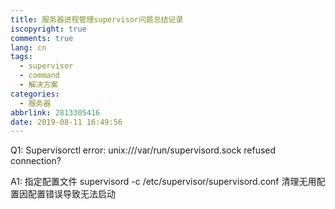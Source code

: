 ```yaml
---
title: 服务器进程管理supervisor问题总结记录
iscopyright: true
comments: true
lang: cn
tags:
  - supervisor
  - command
  - 解决方案
categories:
  - 服务器
abbrlink: 2813305416
date: 2019-08-11 16:49:56
---
```



Q1: Supervisorctl error: unix:///var/run/supervisord.sock refused connection?

A1: 指定配置文件 supervisord -c /etc/supervisor/supervisord.conf
清理无用配置因配置错误导致无法启动